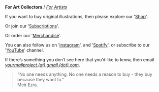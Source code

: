**For Art Collectors** / [_For Artists_](https://kvshvlin.github.io/yourmailproject/forartists.html)

If you want to buy original illustrations, then please explore our '<a href="https://www.gumroad.com/yourmailproject" target="_blank">Shop</a>'.

Or join our '<a href="https://kvshvlin.github.io/yourmailproject/subscribe.html">Subscriptions</a>'.

Or order our '<a href="https://www.society6.com/gabeminimal" target="_blank">Merchandise</a>'.

You can also follow us on '<a href="https://www.instagram.com/yourmailproject" target="_blank">Instagram</a>', and '<a href="https://open.spotify.com/show/4tjq1RlnBfTzcRozgU7Ste" target="_blank">Spotify</a>', or subscribe to our '<a href="https://www.youtube.com/channel/UCQCznCqUhALucLSk6N8ROPA?view_as=subscriber" target="_blank">YouTube</a>' channel.

If there’s something you don’t see here that you’d like to know, then email  
[_yourmailproject (at) gmail (dot) com_](mailto:yourmailproject@gmail.com).

> "No one needs anything. No one needs a reason to buy - they buy because they want to."  
> Meir Ezra.
